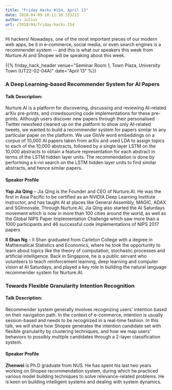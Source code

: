 ```yaml
---
title: "Friday Hacks #154, April 13"
date: 2018-04-09 10:11:38.333213
author: Julius
url: /2018/04/friday-hacks-154
---
```


Hi hackers! Nowadays, one of the most important pieces of our modern web apps, be it in e-commerce, social media, or even search engines is a recommender system -- and this is what our speakers this week from Nurture.AI and Shopee will be speaking about this week.

{{% friday_hack_header venue="Seminar Room 1, Town Plaza, University Town (UT22-02-04A)" date="April 13" %}}


### A Deep Learning-based Recommender System for AI Papers

#### Talk Description:

Nurture.AI is a platform for discovering, discussing and reviewing AI-related arXiv pre-prints, and crowdsourcing code implementations for these pre-prints. Although users discover new papers through their personalised Twitter newsfeed cleaned up on the platform to show only AI-related tweets, we wanted to build a recommender system for papers similar to any particular paper on the platform. We use GloVe word embeddings on a corpus of 10,000 AI papers taken from arXiv and used LDA to assign topics to each of the 10,000 abstracts, followed by a single layer LSTM on the 10,000 abstracts to obtain a feature representation for each abstract in terms of the LSTM hidden layer units. The recommendation is done by performing a k-nn search on the LSTM hidden layer units to find similar abstracts, and hence similar papers.

#### Speaker Profile

**Yap Jia Qing** – Jia Qing is the Founder and CEO of Nurture.AI. He was the first in Asia Pacific to be certified as an NVIDIA Deep Learning Institute instructor, and has taught AI at places like General Assembly, MAGIC, ADAX and SGInnovate. Through Nurture.AI, Jia Qing also started the AI Saturdays movement which is now in more than 100 cities around the world, as well as the Global NIPS Paper Implementation Challenge which saw more than a 1000 participants and 46 successful code implementations of NIPS 2017 papers

**Il Shan Ng** – Il Shan graduated from Carleton College with a degree in Mathematical Statistics and Economics, where he took the opportunity to learn about topics like the theory of computation, stochastic processes and artificial intelligence. Back in Singapore, he is a public servant who volunteers to teach reinforcement learning, deep learning and computer vision at AI Saturdays, and played a key role in building the natural language recommender system for Nurture.AI.



### Towards Flexible Granularity Intention Recognition

#### Talk Description:

Recommender system generally involves recognizing users' intention based on their navigation path. In the context of e-commerce, intention is usually session-based and needs to be recognized in a real-time fashion. In this talk, we will share how Shopee generates the intention candidate set with flexible granularity by clustering techniques, and how we map users' behaviors to possibly multiple candidates through a 2-layer classification system.

#### Speaker Profile

**Zhenwei** is Ph.D graduate from NUS. He has spent his last two years working on Shopee recommendation system, during which he practiced various model building techniques to solve relevance-related problems. He is keen on building intelligent systems and dealing with system dynamics. 
